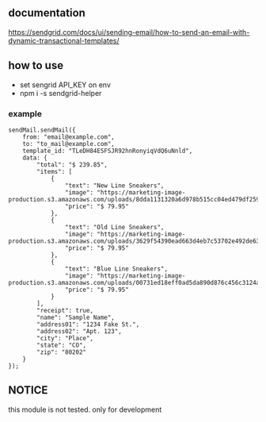 ## documentation 
https://sendgrid.com/docs/ui/sending-email/how-to-send-an-email-with-dynamic-transactional-templates/

## how to use
- set sengrid API_KEY on env
- npm i -s sendgrid-helper

### example
```
sendMail.sendMail({
    from: "email@example.com",
    to: "to_mail@example.com",
    template_id: "TLeDH84ESFSJR92hnRonyiqVdQ6uNnld",
    data: {
        "total": "$ 239.85",
        "items": [
            {
                "text": "New Line Sneakers",
                "image": "https://marketing-image-production.s3.amazonaws.com/uploads/8dda1131320a6d978b515cc04ed479df259a458d5d45d58b6b381cae0bf9588113e80ef912f69e8c4cc1ef1a0297e8eefdb7b270064cc046b79a44e21b811802.png",
                "price": "$ 79.95"
            },
            {
                "text": "Old Line Sneakers",
                "image": "https://marketing-image-production.s3.amazonaws.com/uploads/3629f54390ead663d4eb7c53702e492de63299d7c5f7239efdc693b09b9b28c82c924225dcd8dcb65732d5ca7b7b753c5f17e056405bbd4596e4e63a96ae5018.png",
                "price": "$ 79.95"
            },
            {
                "text": "Blue Line Sneakers",
                "image": "https://marketing-image-production.s3.amazonaws.com/uploads/00731ed18eff0ad5da890d876c456c3124a4e44cb48196533e9b95fb2b959b7194c2dc7637b788341d1ff4f88d1dc88e23f7e3704726d313c57f350911dd2bd0.png",
                "price": "$ 79.95"
            }
        ],
        "receipt": true,
        "name": "Sample Name",
        "address01": "1234 Fake St.",
        "address02": "Apt. 123",
        "city": "Place",
        "state": "CO",
        "zip": "80202"
    }
});
```

## NOTICE
this module is not tested. only for development